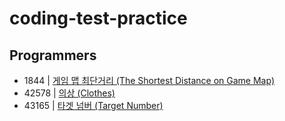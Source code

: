 # coding-test-practice

## Programmers

- 1844 | [게임 맵 최단거리 (The Shortest Distance on Game Map)](https://school.programmers.co.kr/learn/courses/30/lessons/1844)
- 42578 | [의상 (Clothes)](https://school.programmers.co.kr/learn/courses/30/lessons/42578)
- 43165 | [타겟 넘버 (Target Number)](https://school.programmers.co.kr/learn/courses/30/lessons/43165)
